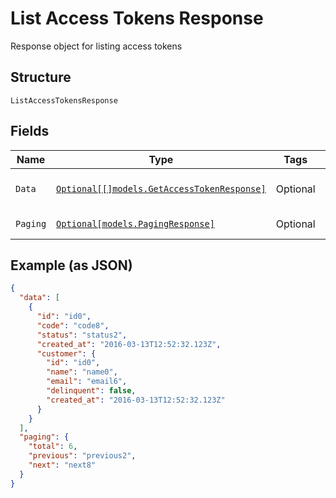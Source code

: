 
# List Access Tokens Response

Response object for listing access tokens

## Structure

`ListAccessTokensResponse`

## Fields

| Name | Type | Tags | Description |
|  --- | --- | --- | --- |
| `Data` | [`Optional[[]models.GetAccessTokenResponse]`](../../doc/models/get-access-token-response.md) | Optional | The access token objects |
| `Paging` | [`Optional[models.PagingResponse]`](../../doc/models/paging-response.md) | Optional | Paging object |

## Example (as JSON)

```json
{
  "data": [
    {
      "id": "id0",
      "code": "code8",
      "status": "status2",
      "created_at": "2016-03-13T12:52:32.123Z",
      "customer": {
        "id": "id0",
        "name": "name0",
        "email": "email6",
        "delinquent": false,
        "created_at": "2016-03-13T12:52:32.123Z"
      }
    }
  ],
  "paging": {
    "total": 6,
    "previous": "previous2",
    "next": "next8"
  }
}
```


